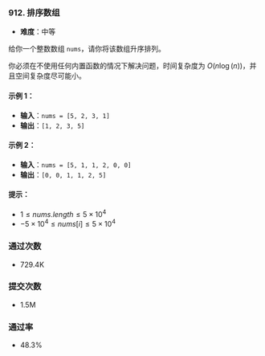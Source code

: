 ### 912. 排序数组
- **难度**：中等

给你一个整数数组 `nums`，请你将该数组升序排列。

你必须在不使用任何内置函数的情况下解决问题，时间复杂度为 $O(n \log(n))$，并且空间复杂度尽可能小。

#### 示例 1：
- **输入**：`nums = [5, 2, 3, 1]`
- **输出**：`[1, 2, 3, 5]`

#### 示例 2：
- **输入**：`nums = [5, 1, 1, 2, 0, 0]`
- **输出**：`[0, 0, 1, 1, 2, 5]`

#### 提示：
- $1 \leq nums.length \leq 5 \times 10^4$
- $-5 \times 10^4 \leq nums[i] \leq 5 \times 10^4$

### 通过次数
- 729.4K
### 提交次数
- 1.5M
### 通过率
- 48.3%